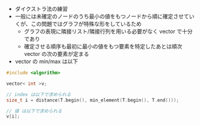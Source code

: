 - ダイクストラ法の練習
- 一般には未確定のノードのうち最小の値をもつノードから順に確定させていくが、この問題ではグラフが特殊な形をしているため
  - グラフの表現に隣接リスト/隣接行列を用いる必要がなく vector で十分であり
  - 確定させる順序も最初に最小の値をもつ要素を特定したあとは順次 vector の次の要素が定まる
- vector の min/max は以下

```cpp
#include <algorithm>

vector< int >v;

// index は以下で求められる
size_t i = distance(T.begin(), min_element(T.begin(), T.end()));

// 値 は以下で求められる
v[i];
```

